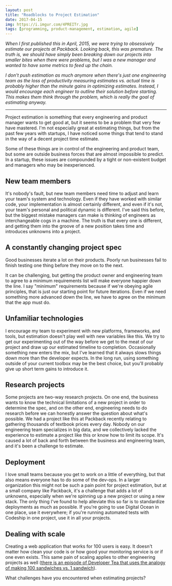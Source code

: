 ```yaml
---
layout: post
title: "Roadblocks to Project Estimation"
date: 2017-04-15
img: https://i.imgur.com/4PREITr.jpg
tags: [programming, product-management, estimation, agile]
---
```

*When I first published this in April, 2015, we were trying to obsessively estimate our projects at Packback. Looking back, this was premature. The truth is, we should have simply been breaking down our projects into smaller bites when there were problems, but I was a new manager and wanted to have some metrics to feed up the chain.*

*I don't push estimation as much anymore when there's just one engineering team as the loss of productivity measuring estimates vs. actual time is probably higher than the minute gains in optimizing estimates. Instead, I would encourage each engineer to outline their solution before starting. This makes them think through the problem, which is really the goal of estimating anyway.*

-----

Project estimation is something that every engineering and product manager wants to get good at, but it seems to be a problem that very few have mastered. I'm not especially great at estimating things, but from the past few years with startups, I have noticed some things that tend to stand in the way of a decent project time estimate.

Some of these things are in control of the engineering and product team, but some are outside business forces that are almost impossible to predict. In a startup, these issues are compounded by a tight or non-existent budget and managers who may be inexperienced.

## New team members

It's nobody's fault, but new team members need time to adjust and learn your team's system and technology. Even if they have worked with similar code, your implementation is almost certainly different, and even if it's not, your team's personal and political dynamic is different. I've said this before, but the biggest mistake managers can make is thinking of engineers as interchangeable cogs in a machine. The truth is that every one is different, and getting them into the groove of a new position takes time and introduces unknowns into a project.

## A constantly changing project spec

Good businesses iterate a lot on their products. Poorly run businesses fail to finish testing one thing before they move on to the next.

It can be challenging, but getting the product owner and engineering team to agree to a minimum requirements list will make everyone happier down the line. I say "minimum" requirements because if we're obeying agile principles, that is just our starting point for future iterations. Even if we need something more advanced down the line, we have to agree on the minimum that the app must do.

## Unfamiliar technologies

I encourage my team to experiment with new platforms, frameworks, and tools, but estimation doesn't play well with new variables like this. We try to get our experimenting out of the way before we get to the meat of our project and draw up our estimated timeline to completion. Occasionally something new enters the mix, but I've learned that it always slows things down more than the developer expects. In the long run, using something outside of your current toolbox may be the best choice, but you'll probably give up short term gains to introduce it.

## Research projects

Some projects are two-way research projects. On one end, the business wants to know the technical limitations of a new project in order to determine the spec, and on the other end, engineering needs to do research before we can honestly answer the question about what's possible. We had a project like this at Packback recently relating to gathering thousands of textbook prices every day. Nobody on our engineering team specializes in big data, and we collectively lacked the experience to estimate a project like this or know how to limit its scope. It's caused a lot of back and forth between the business and engineering team, and it's been a challenge to estimate.

## Deployment

I love small teams because you get to work on a little of everything, but that also means everyone has to do some of the dev-ops. In a larger organization this might not be such a pain point for project estimation, but at a small company like Packback, it's a challenge that adds a lot of unknowns, especially when we're spinning up a new project or using a new stack. The only thing I've found to help alleviate this so far is to standardize deployments as much as possible. If you're going to use Digital Ocean in one place, use it everywhere; if you're running automated tests with Codeship in one project, use it in all your projects.

## Dealing with scale

Creating a web application that works for 100 users is easy. It doesn't matter how clean your code is or how good your monitoring service is or if one even exists. This same pain of scaling applies to other engineering projects as well ([there is an episode of Developer Tea that uses the analogy of making 100 sandwiches vs. 1 sandwich](https://developertea.com/episodes/9981)).

What challenges have you encountered when estimating projects?
